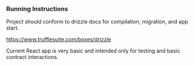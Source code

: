 ### Running Instructions

Project should conform to drizzle docs for compilation, migration, and app start.

https://www.trufflesuite.com/boxes/drizzle

Current React app is very basic and intended only for testing and basic contract interactions.